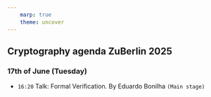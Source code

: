 ```yaml
---
    marp: true
    theme: uncover
---
```


<!-- # zkVMs formal verification -->
## Cryptography agenda ZuBerlin 2025
### 17th of June (Tuesday)
- `16:20` Talk: Formal Verification. By Eduardo Bonilha `(Main stage)`


　　　　　　　
<style>
  footer {
    width: 100%;
    display: flex;
    justify-content: start;
    gap: 10vw 
  }
</style>
　　　　　　　
<!-- footer: |
  <p>slides: <a href=https://proofproofpass.it>proofproofpass.it</a></p>
  <p>source: <a href=https://github.com/Eduardogbg/proofproofpass.it>Eduardogbg/proofproofpass.it</a></p>
-->

---
<!-- _footer: "" -->

## 1. whoami
- Eduardo, like maths, developer (mention I built a verifier?)
- works at stealth MEV company
    ![width:520px](../images/twitter_bio.png)
---
## 2. why am I doing a talk on this topic?..

---
## 2. why am I doing a talk on this topic?..
<style scope>
@keyframes fadeIn {
    from {
        opacity: 0;
        transform: translateY(20px);
    }
    to {
        opacity: 1;
        transform: translateY(0);
    }
}

.line-1 { animation: fadeIn 0.8s ease-out 0s both; }
.line-2 { animation: fadeIn 0.8s ease-out 3s both; }
.line-3 { animation: fadeIn 0.8s ease-out 4s both; }
.line-4 { animation: fadeIn 0.8s ease-out 5s both; }
.line-5 { animation: fadeIn 0.8s ease-out 8s both; }
</style>
<p class="line-1">
wait this guy doesn't even work on formally verifying zkVMs?
</p>
<p class="line-2">
am I being scammed?
</p>
<p class="line-3">
who let this guy in?
</p>
<p class="line-4">
wait, he's saying exactly what's written on the slide?
</p>
<p class="line-5">
I think I might leave...
</p>
</div>


---
<!-- header: 2. why am I doing a talk on this topic?.. -->
![](../images/i_love_lean.png)

```lean
theorem bell.recurrence (n: ℕ) :
  bell (n + 1) = (Finset.range (n + 1)).sum (fun k => Nat.choose n k * bell k)

def partition.insert_recurrence
  (x: X)
  (x_not_in_S: x ∉ S):
  partition (insert x S) ≃ Σ (s : S.powerset), partition (S \ s)

theorem bell.eq_partition_count:
  ∀ n : ℕ,
  ∀ S : Finset X,
    S.card = n → bell n = partition.count S
```

---

- I genuinely think automated theorem provers/proof assistants are technology as transformative as AI
- because it's the solution to the slop-topia LLMs coding would bring us to
- some people who low-key kinda agree with this
    ![width:240px](../images/hoc_logo.png) ![width:240px](../images/lean_logo.svg)
    ![width:360px](../images/harmonic_logo.svg)

---

1. cryptography needs formal verification, maybe more than anything else
    1. because it's tricky
    2. because it's critical

---

2. programmable cryptography, especially so
    1. it's going to be used by non-formally trained practicioners of cryptography
    2. going to be deployed across a variety of sensitive protocols

---

3. I had this existential fear where it seemed hard to completely trust zkVMs
    1. they all depend on complex compiler pipelines
    2. soundness bugs are catasthropic if unnoticed (and hard to notice)

4. so I was invested in this and wanted to figure this out

---

<!-- header: 3. brief intro to zkVMs -->

## 3. brief intro to zkVMs

---

## 3. brief intro to zkVMs
1. nah you guys got this

---

## 3. brief intro to zkVMs
1. nah you guys got this
2. ok ok, what's important about them for this talk is that:

---

1. they verify _traces of computation_
    - (this sublety is going to be part of an elegant analogy later)
```
trace of a n-step computation
    [
             (state_0, instruction_0),
        ..., (state_i, instruction_i),
        ..., (state_n, it's  o v e r)
    ]
```
2. most of them target RISC-V
3. and thus they model von Neumann architecture machines


---
<!-- header: 4. "brief" intro to formal verification -->
<!-- _footer: "" -->
## 4. "brief" intro to formal verification
1. what even is formal verification?
2. formal model -> prove properties

![width:360px](../images/curry_howard_square.jpg) ![width:360px](../images/lambda_cube.png)
_curry-howard babyyy_

---

## proof carrying-code (PCC)
```lean
structure Fin (n : Nat) where
  /-- Creates a `Fin n` from `i : Nat` and a proof that `i < n`. -/
  mk ::
  /--
  The number that is strictly less than `n`.

  `Fin.val` is a coercion, so any `Fin n` can be used in a position where a `Nat` is expected.
  -/
  val  : Nat
  /--
  The number `val` is strictly less than the bound `n`.
  -/
  isLt : LT.lt val n

```

---

## proof carrying-code
```lean
@[ext] structure partition (S: Finset X) where
  
  family : Finset (Finset X)
  
  covers: family.biUnion id = S
  
  non_empty: ∀ c ∈ family, c ≠ ∅
  
  disjoint:  ∀ c ∈ family,
             ∀ d ∈ family,
                c ≠ d → Disjoint c d

```

---

<!-- header: 5. what does it actually mean to formally verify a zkVM -->

## 5. what does it actually mean to formally verify a xzkVM
1. soundness & completness
    - equivalence between circuit & reference implementation/spec
2. security proof of the ZK construction (the so called "backend")
3. certified compilation pipeline
    - circuit -> constraints
    - constraints -> prover & verifier
        - (prover can include witness gen)
4. (optional, recommended): a way to also prove properties about the programs running on this VM

---

## 5.3. certified compilation pipeline

- CompCert
![](../images/compcert.png)

- Reflections on Trusting Trust
```
backdoored compiler source -(compiler)-> malicious binary 

safe source -(malicious compiler)-> backdoored compiler

```

---
<!-- _header: "" -->
<!-- _footer: "" -->

<style scoped>
  section {
    margin: 0;
    padding: 0;
    height: 100%;
    display: flex;
    align-items: center;
    justify-content: center;
  }
  
  p {
    margin: 0;
    padding: 0;
    height: 95%;
    display: flex;
    align-items: center;
    gap: 10px;
  }
  
  img {
    height: 100%;
    width: auto;
    object-fit: contain;
    flex: 0 0 auto;
  }
</style>

![](../images/zooko_thread2.png)![](../images/zooko_thread1.png)

---

## 5.2. verifying cryptographic constructions
- ssprove: state-separating proofs
- concert: smart contract modelling in rocq
- [squirrel](https://squirrel-prover.github.io/)
- [tamarin](https://tamarin-prover.com)
- [proverif](https://bblanche.gitlabpages.inria.fr/proverif/)

---

<!-- _header: "" -->
<!-- _footer: "" -->

![bg](../images/tamarin-attack.png)

---

<!-- _header: "" -->
<!-- _footer: "" -->

<style scoped>
  section {
    margin: 0;
    padding: 0;
    height: 100%;
    display: flex;
    align-items: center;
    justify-content: center;
  }
  
  p {
    margin: 0;
    padding: 0;
    height: 95%;
    display: flex;
    align-items: center;
    gap: 10px;
  }
  
  img {
    height: 100%;
    width: auto;
    object-fit: contain;
    flex: 0 0 auto;
  }
</style>
![bg](../images/squirrel_1.png) ![bg](../images/squirrel_0.png) 

---

## 5.1. soundness & completness 

---

<!-- _footer: "" -->
<style scoped>
    section { margin: 0; padding: 0;}
    img {
        height: 100%;
        width: 100%
    }
</style>


![](../images/risc0/bugs_layers.png)

---

<!-- _footer: "" -->
<style scoped>
    section { margin: 0; padding: 0;}
    img {
        height: 100%;
        width: 100%
    }
</style>

![](../images/risc0/bugs_circuits.png)

---
<!-- header: "6. extraction" -->

  _REAL TIME PROVING™, gotta go fast 🔥🔥🔥_
-
🤔🤔🤔 how do we prove properties of code in random ass langs?
　
　
　
　　　　　　　　　　e x t r a c t i o n
-

---

### picus (veridise)
- proves soundness with respect to __determinism__
    - risc0 extracted Keccak circuit and "large parts of our new RISC-V circuit."
    - sp1 extracted addition, boolean ops, binary ops etc
        - they had to translate Plonky3 circuits into LLZK

```lean
def determinism (k: SomeOtherInput):
    ∀a, ∀b,
    circuit(a, k) = true
    → verifier(b, k) = true
    → a = b  
```

---

<!-- _footer: "" -->
<style scoped>
    body { height: 100vh }
    section { margin: 0; padding: 0;}
    img {
        height: 100%;
        width: 100%
    }
</style>

![bg](../images/risc0/zirgen_pipeline.png)　
.　　　
　
　
　
　　
　
　　　　　　　(we can safely
　　　　　　　ignore green arrows)

---


.　　　　extract artifact after certain compilation step
　　　　　　　　　　　　　≃
　　　　　　　　　　　s t o n k s
-

(kinda?)

---
<!-- _header: "8. extraction" -->
### worldcoin semaphore merkle tree batcher (reilabs)
- extracted the gnark constraints to lean (proven-ZK)
- proved following properties:
    - hash correctness (against another reference implementation)
    - determinism (UniqueAssignment)
    - merkle tree ops comply to spec

---

wanna see what the extracted code looks like?

---
<!-- header: "" -->
<!-- _footer: "" -->
<style scoped>
    body { height: 100vh }
    section { margin: 0; padding: 0;}
    img {
        height: 100%;
        width: 100%
    }
</style>

![](../images/extraction.png)

---
<!-- header: "" -->
<!-- _footer: "" -->
<style scoped>
    body { height: 100vh }
    section { margin: 0; padding: 0;}
    img {
        height: 100%;
        width: 100%
    }
</style>

![](../images/extraction2.png)

---
<!-- _header: "8. extraction" -->

### the theorems... are neat though

---

```lean
axiom reducedKeccak640_collision_resistant :
  ∀x y, reducedKeccak640 x = reducedKeccak640 y → x = y

theorem inputHash_deterministic:
    SemaphoreMTB.InsertionMbuCircuit_4_30_4_4_30
        InputHash₁ StartIndex PreRoot PostRoot IdComms MerkleProofs₁
    ∧
    SemaphoreMTB.InsertionMbuCircuit_4_30_4_4_30
        InputHash₂ StartIndex PreRoot PostRoot IdComms MerkleProofs₂
    →
    InputHash₁ = InputHash₂
  := Insertion_InputHash_deterministic

theorem inputHash_deterministic:
    SemaphoreMTB.DeletionMbuCircuit_4_4_30_4_4_30
        InputHash₁ DeletionIndices PreRoot PostRoot IdComms₁ MerkleProofs₁
    ∧
    SemaphoreMTB.DeletionMbuCircuit_4_4_30_4_4_30 InputHash₂
        DeletionIndices PreRoot PostRoot IdComms₂ MerkleProofs₂
    → InputHash₁ = InputHash₂
:= Deletion_InputHash_deterministic
```
---

```lean
def deletionRoundSemantics
    (Index Item : F)
    (Tree : MerkleTree F poseidon₂ D)
    (Proof : Vector F D)
    (k : MerkleTree F poseidon₂ D → Prop): Prop :=
  if Index.val < 2 ^ (D + 1)
    then if h : Index.val < 2 ^ D
      then Tree.itemAtFin ⟨Index.val, h⟩ = Item ∧
           Tree.proofAtFin ⟨Index.val, h⟩ = Proof.reverse ∧
           k (Tree.setAtFin ⟨Index.val, h⟩ 0)
      else k Tree
    else False

theorem deletionRoundCircuit_eq_deletionRoundSemantics
    [Fact (CollisionResistant poseidon₂)]:
        gDeletionRound tree.root index item proof k
        ↔
        deletionRoundSemantics index item tree proof (fun t => k t.root)
```

---

```lean
def insertionRoundSemantics
    (Index Item : F)
    (Tree : MerkleTree F poseidon₂ D)
    (Proof : Vector F D)
    (k : MerkleTree F poseidon₂ D → Prop)
    : Prop
:=
  if h : Index.val < 2 ^ D then
    Tree.itemAtFin ⟨Index.val, h⟩ = 0 ∧
    Tree.proofAtFin ⟨Index.val, h⟩ = Proof.reverse ∧
    k (Tree.setAtFin ⟨Index.val, h⟩ Item)
  else False

theorem insertionRoundCircuit_eq_insertionRoundSemantics
    [Fact (CollisionResistant poseidon₂)]
    {Tree : MerkleTree F poseidon₂ D} :
        gInsertionRound Index Item Tree.root Proof k
        ↔
        insertionRoundSemantics Index Item Tree Proof (fun t => k t.root)
```

---

```lean
/--
Tests the Poseidon implementation automatically derived from the circuit, by
comparing its output on an arbitrary value to a reference value.

The reference value is taken from
<https://extgit.iaik.tugraz.at/krypto/hadeshash/blob/master/code/test_vectors.txt>
-/
theorem poseidon₂_test:
    poseidon₂ vec![1,2] = 0x115cc0f5e7d690413df64c6b9662e9cf2a3617f2743245519e19607a4417189a
  := by native_decide
```

---
<!-- header: "8. extraction" -->

## jolt
- define jolt lookup table semantics
- extract rust circuit (r1cs) into zkLean
- compare that against Sail risc-v model
- acl2

---
<!-- _footer: "" -->
<style scoped>
    body { height: 100vh }
    section { margin: 0; padding: 0;}
    img {
        height: 95%;
        width: 95%
    }
</style>
![bg](../images/jolt-sail-lean.png)

"towards a verified jolt zkVM" talk

---

## 9. correct by construction

---
<!-- header: "9. correct by construction" -->

## argument/ix (previous known as lurk)
(remember pcc? now make it zk!)

- implemented lean in lean
- then zk-proved lean (oh yea!)
- could have truly end-to-end certified zkVM
    - contracts could either be in lean
    - or extracted from (e.g.) rust with aenas

---
<!-- _header: "" -->
<!-- _footer: "" -->
![bg](../images/ix.jpeg)

---

## argument/ix
- from their readme.md:
> [...] hardware based process isolation costs 25%-33% overhead
[...] because we don't know how to safely run applications in protection ring 0.
[...] zkPCC potentially enables more sophisticated software-based process isolation.

---

## don't forget slides about
- ethproofs
- verified zkEVM
    - 20 mil invested in this
- 

---
